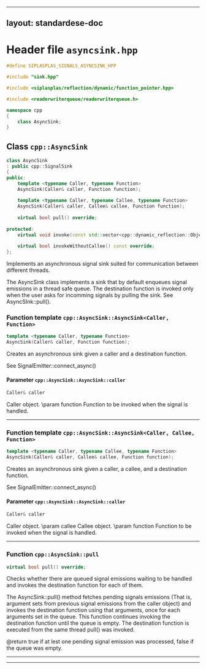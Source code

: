 
---
layout: standardese-doc
---

# Header file `asyncsink.hpp`

``` cpp
#define SIPLASPLAS_SIGNALS_ASYNCSINK_HPP 

#include "sink.hpp"

#include <siplasplas/reflection/dynamic/function_pointer.hpp>

#include <readerwriterqueue/readerwriterqueue.h>

namespace cpp
{
    class AsyncSink;
}
```

## Class `cpp::AsyncSink`<a id="cpp::AsyncSink"></a>

``` cpp
class AsyncSink
: public cpp::SignalSink
{
public:
    template <typename Caller, typename Function>
    AsyncSink(Caller& caller, Function function);
    
    template <typename Caller, typename Callee, typename Function>
    AsyncSink(Caller& caller, Callee& callee, Function function);
    
    virtual bool pull() override;
    
protected:
    virtual void invoke(const std::vector<cpp::dynamic_reflection::Object>& args) override;
    
    virtual bool invokeWithoutCallee() const override;
};
```

Implements an asynchronous signal sink suited for communication between different threads.

The AsyncSink class implements a sink that by default enqueues signal emissions in a thread safe queue. The destination function is invoked only when the user asks for incomming signals by pulling the sink. See AsyncSInk::pull().

### Function template `cpp::AsyncSink::AsyncSink<Caller, Function>`<a id="cpp::AsyncSink::AsyncSink<Caller, Function>"></a>

``` cpp
template <typename Caller, typename Function>
AsyncSink(Caller& caller, Function function);
```

Creates an asynchronous sink given a caller and a destination function.

See SignalEmitter::connect\_async()

#### Parameter `cpp::AsyncSink::AsyncSink::caller`<a id="cpp::AsyncSink::AsyncSink::caller"></a>

``` cpp
Caller& caller
```

Caller object. \\param function Function to be invoked when the signal is handled.

-----

### Function template `cpp::AsyncSink::AsyncSink<Caller, Callee, Function>`<a id="cpp::AsyncSink::AsyncSink<Caller, Callee, Function>"></a>

``` cpp
template <typename Caller, typename Callee, typename Function>
AsyncSink(Caller& caller, Callee& callee, Function function);
```

Creates an asynchronous sink given a caller, a callee, and a destination function.

See SignalEmitter::connect\_async()

#### Parameter `cpp::AsyncSink::AsyncSink::caller`<a id="cpp::AsyncSink::AsyncSink::caller"></a>

``` cpp
Caller& caller
```

Caller object. \\param callee Callee object. \\param function Function to be invoked when the signal is handled.

-----

### Function `cpp::AsyncSink::pull`<a id="cpp::AsyncSink::pull"></a>

``` cpp
virtual bool pull() override;
```

Checks whether there are queued signal emissions waiting to be handled and invokes the destination function for each of them.

The AsyncSink::pull() method fetches pending signals emissions (That is, argument sets from previous signal emissions from the caller object) and invokes the destination function using that arguments, once for each arguments set in the queue. This function continues invoking the destination function until the queue is empty. The destination function is executed from the same thread pull() was invoked.

@return true if at lest one pending signal emission was processed, false if the queue was empty.

-----

-----

